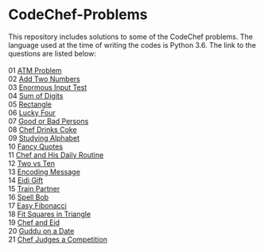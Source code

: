 # CodeChef-Problems
This repository includes solutions to some of the CodeChef problems. The language used at the time of writing the codes is Python 3.6. 
The link to the questions are listed below: <br /><br />
01 [ATM Problem](https://www.codechef.com/problems/HS08TEST) <br />
02 [Add Two Numbers](https://www.codechef.com/problems/FLOW001) <br />
03 [Enormous Input Test](https://www.codechef.com/problems/INTEST) <br />
04 [Sum of Digits](https://www.codechef.com/problems/FLOW006) <br />
05 [Rectangle](https://www.codechef.com/problems/RECTANGL) <br />
06 [Lucky Four](https://www.codechef.com/problems/LUCKFOUR) <br />
07 [Good or Bad Persons](https://www.codechef.com/problems/GOODBAD) <br />
08 [Chef Drinks Coke](https://www.codechef.com/problems/COKE) <br />
09 [Studying Alphabet](https://www.codechef.com/problems/ALPHABET) <br />
10 [Fancy Quotes](https://www.codechef.com/problems/FANCY) <br />
11 [Chef and His Daily Routine](https://www.codechef.com/problems/CHEFROUT) <br />
12 [Two vs Ten](https://www.codechef.com/problems/TWOVSTEN) <br />
13 [Encoding Message](https://www.codechef.com/problems/ENCMSG) <br />
14 [Eidi Gift](https://www.codechef.com/problems/EID2) <br />
15 [Train Partner](https://www.codechef.com/problems/ANKTRAIN) <br />
16 [Spell Bob](https://www.codechef.com/problems/SPELLBOB) <br />
17 [Easy Fibonacci](https://www.codechef.com/problems/FIBEASY) <br />
18 [Fit Squares in Triangle](https://www.codechef.com/problems/TRISQ) <br />
19 [Chef and Eid](https://www.codechef.com/problems/EID) <br />
20 [Guddu on a Date](https://www.codechef.com/problems/KS2) <br />
21 [Chef Judges a Competition](https://www.codechef.com/problems/CO92JUDG) <br />
